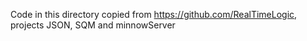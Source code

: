 Code in this directory copied from
https://github.com/RealTimeLogic, projects JSON, SQM and minnowServer